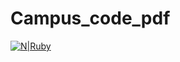# Campus_code_pdf

[![N|Ruby](https://img.shields.io/badge/Ruby-CC342D?style=for-the-badge&logo=ruby&logoColor=white)](https://www.ruby-lang.org/en/) 
